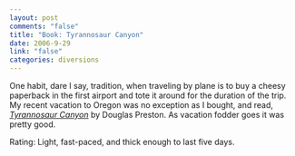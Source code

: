 ```yaml
--- 
layout: post
comments: "false"
title: "Book: Tyrannosaur Canyon"
date: 2006-9-29
link: "false"
categories: diversions
---
```

One habit, dare I say, tradition, when traveling by plane is to buy a cheesy paperback in the first airport and tote it around for the duration of the trip. My recent vacation to Oregon was no exception as I bought, and read, <i><a href="http://www.amazon.com/Tyrannosaur-Canyon-Douglas-J-Preston/dp/0765349655/sr=8-1/qid=1159545696/ref=pd_bbs_1/002-1512132-5913603?ie=UTF8&s=books" title="Tyrannosaur Canyon">Tyrannosaur Canyon</a></i> by Douglas Preston. As vacation fodder goes it was pretty good.

Rating: Light, fast-paced, and thick enough to last five days.
